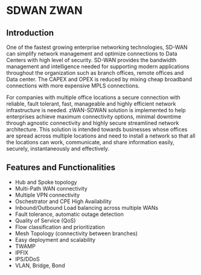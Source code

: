 # SDWAN ZWAN

## Introduction

One of the fastest growing enterprise networking technologies, SD-WAN can simplify network management and optimize connections to Data Centers with high level of security. SD-WAN provides the bandwidth management and intelligence needed for supporting modern applications throughout the organization such as branch offices, remote offices and Data center. The CAPEX and OPEX is reduced by mixing cheap broadband connections with more expensive MPLS connections.  

For companies with multiple office locations a secure connection with reliable, fault tolerant, fast, manageable and highly efficient network infrastructure is needed. zWAN-SDWAN solution is implemented to help enterprises achieve maximum connectivity options, minimal downtime through agnostic connectivity and highly secure streamlined network architecture. This solution is intended towards businesses whose offices are spread across multiple locations and need to install a network so that all the locations can work, communicate, and share information easily, securely, instantaneously and effectively. 



## Features and Functionalities

* Hub and Spoke topology
* Multi-Path WAN connectivity 
* Multiple VPN connectivity 
* Oschestrator and CPE High Availability
* Inbound/Outbound Load balancing across multiple WANs 
* Fault tolerance, automatic outage detection 
* Quality of Service (QoS) 
* Flow classification and prioritization 
* Mesh Topology (connectivity between branches) 
* Easy deployment and scalability
* TWAMP
* IPFIX
* IPS/DDoS
* VLAN, Bridge, Bond


